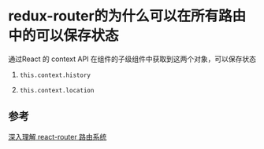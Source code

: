 # redux-router的为什么可以在所有路由中的可以保存状态

通过React 的 context API 在组件的子级组件中获取到这两个对象，可以保存状态

1. `this.context.history`

2. `this.context.location`



## 参考

[深入理解 react-router 路由系统](https://segmentfault.com/a/1190000004075348)

